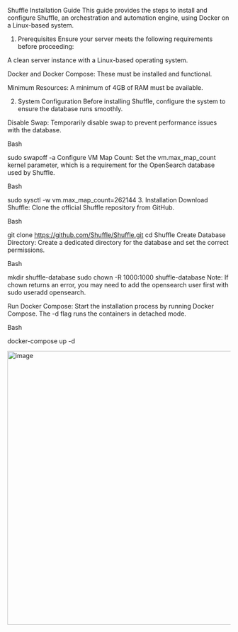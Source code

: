 Shuffle Installation Guide
This guide provides the steps to install and configure Shuffle, an orchestration and automation engine, using Docker on a Linux-based system.

1. Prerequisites
Ensure your server meets the following requirements before proceeding:

A clean server instance with a Linux-based operating system.

Docker and Docker Compose: These must be installed and functional.

Minimum Resources: A minimum of 4GB of RAM must be available.

2. System Configuration
Before installing Shuffle, configure the system to ensure the database runs smoothly.

Disable Swap: Temporarily disable swap to prevent performance issues with the database.

Bash

sudo swapoff -a
Configure VM Map Count: Set the vm.max_map_count kernel parameter, which is a requirement for the OpenSearch database used by Shuffle.

Bash

sudo sysctl -w vm.max_map_count=262144
3. Installation
Download Shuffle: Clone the official Shuffle repository from GitHub.

Bash

git clone https://github.com/Shuffle/Shuffle.git
cd Shuffle
Create Database Directory: Create a dedicated directory for the database and set the correct permissions.

Bash

mkdir shuffle-database
sudo chown -R 1000:1000 shuffle-database
Note: If chown returns an error, you may need to add the opensearch user first with sudo useradd opensearch.

Run Docker Compose: Start the installation process by running Docker Compose. The -d flag runs the containers in detached mode.

Bash

docker-compose up -d

<img width="755" height="619" alt="image" src="https://github.com/user-attachments/assets/8890e468-0156-41e6-b7ac-01ebae401e08" />






